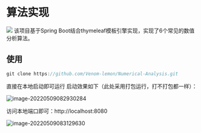 # 算法实现

![](https://img.shields.io/badge/java-SpringBoot-orange)
该项目基于Spring Boot结合thymeleaf模板引擎实现，实现了6个常见的数值分析算法。
## 使用
```java
git clone https://github.com/Venom-lemon/Numerical-Analysis.git
```
直接在本地启动即可运行
启动效果如下（此处采用打包运行，打不打包都一样）：

![image-20220509082930284](https://picgo-liziyuan.oss-cn-hangzhou.aliyuncs.com/img202205090829345.png)

访问本地端口即可：http://localhost:8080

![image-20220509083129630](https://picgo-liziyuan.oss-cn-hangzhou.aliyuncs.com/img202205090831708.png)
